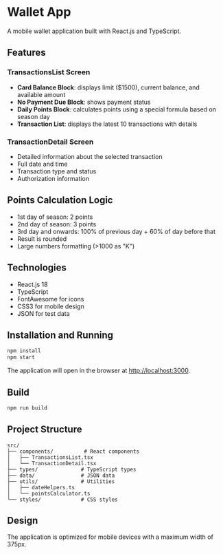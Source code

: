 # Wallet App

A mobile wallet application built with React.js and TypeScript.

## Features

### TransactionsList Screen

- **Card Balance Block**: displays limit ($1500), current balance, and available amount
- **No Payment Due Block**: shows payment status
- **Daily Points Block**: calculates points using a special formula based on season day
- **Transaction List**: displays the latest 10 transactions with details

### TransactionDetail Screen

- Detailed information about the selected transaction
- Full date and time
- Transaction type and status
- Authorization information

## Points Calculation Logic

- 1st day of season: 2 points
- 2nd day of season: 3 points
- 3rd day and onwards: 100% of previous day + 60% of day before that
- Result is rounded
- Large numbers formatting (>1000 as "K")

## Technologies

- React.js 18
- TypeScript
- FontAwesome for icons
- CSS3 for mobile design
- JSON for test data

## Installation and Running

```bash
npm install
npm start
```

The application will open in the browser at [http://localhost:3000](http://localhost:3000).

## Build

```bash
npm run build
```

## Project Structure

```
src/
├── components/          # React components
│   ├── TransactionsList.tsx
│   └── TransactionDetail.tsx
├── types/              # TypeScript types
├── data/               # JSON data
├── utils/              # Utilities
│   ├── dateHelpers.ts
│   └── pointsCalculator.ts
└── styles/             # CSS styles
```

## Design

The application is optimized for mobile devices with a maximum width of 375px.

